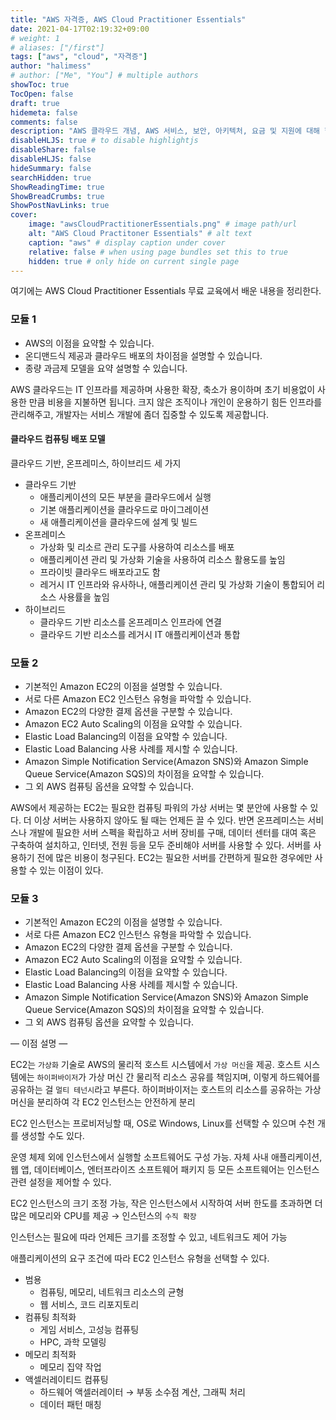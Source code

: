 ```yaml
---
title: "AWS 자격증, AWS Cloud Practitioner Essentials"
date: 2021-04-17T02:19:32+09:00
# weight: 1
# aliases: ["/first"]
tags: ["aws", "cloud", "자격증"]
author: "halimess"
# author: ["Me", "You"] # multiple authors
showToc: true
TocOpen: false
draft: true
hidemeta: false
comments: false
description: "AWS 클라우드 개념, AWS 서비스, 보안, 아키텍처, 요금 및 지원에 대해 학습하여 AWS 클라우드 지식 습득"
disableHLJS: true # to disable highlightjs
disableShare: false
disableHLJS: false
hideSummary: false
searchHidden: true
ShowReadingTime: true
ShowBreadCrumbs: true
ShowPostNavLinks: true
cover:
    image: "awsCloudPractitionerEssentials.png" # image path/url
    alt: "AWS Cloud Practitoner Essentials" # alt text
    caption: "aws" # display caption under cover
    relative: false # when using page bundles set this to true
    hidden: true # only hide on current single page
---
```


여기에는 AWS Cloud Practitioner Essentials 무료 교육에서 배운 내용을 정리한다.

### 모듈 1
* AWS의 이점을 요약할 수 있습니다.
* 온디맨드식 제공과 클라우드 배포의 차이점을 설명할 수 있습니다.
* 종량 과금제 모델을 요약 설명할 수 있습니다.

AWS 클라우드는 IT 인프라를 제공하며 사용한 확장, 축소가 용이하며 초기 비용없이 사용한 만큼 비용을 지불하면 됩니다. 크지 않은 조직이나 개인이 운용하기 힘든 인프라를 관리해주고, 개발자는 서비스 개발에 좀더 집중할 수 있도록 제공합니다.

#### 클라우드 컴퓨팅 배포 모델
클라우드 기반, 온프레미스, 하이브리드 세 가지
* 클라우드 기반
    * 애플리케이션의 모든 부분을 클라우드에서 실행
    * 기본 애플리케이션을 클라우드로 마이그레이션
    * 새 애플리케이션을 클라우드에 설계 및 빌드
* 온프레미스
    * 가상화 및 리소르 관리 도구를 사용하여 리소스를 배포
    * 애플리케이션 관리 및 가상화 기술을 사용하여 리소스 활용도를 높임
    * 프라이빗 클라우드 배포라고도 함
    * 레거시 IT 인프라와 유사하나, 애플리케이션 관리 및 가상화 기술이 통합되어 리소스 사용률을 높임
* 하이브리드
    * 클라우드 기반 리소스를 온프레미스 인프라에 연결
    * 클라우드 기반 리소스를 레거시 IT 애플리케이션과 통합

### 모듈 2
* 기본적인 Amazon EC2의 이점을 설명할 수 있습니다.
* 서로 다른 Amazon EC2 인스턴스 유형을 파악할 수 있습니다.
* Amazon EC2의 다양한 결제 옵션을 구분할 수 있습니다.
* Amazon EC2 Auto Scaling의 이점을 요약할 수 있습니다.
* Elastic Load Balancing의 이점을 요약할 수 있습니다.
* Elastic Load Balancing 사용 사례를 제시할 수 있습니다.
* Amazon Simple Notification Service(Amazon SNS)와 Amazon Simple Queue Service(Amazon SQS)의 차이점을 요약할 수 있습니다.
* 그 외 AWS 컴퓨팅 옵션을 요약할 수 있습니다.

AWS에서 제공하는 EC2는 필요한 컴퓨팅 파워의 가상 서버는 몇 분안에 사용할 수 있다. 더 이상 서버는 사용하지 않아도 될 때는 언제든 끌 수 있다. 반면 온프레미스는 서비스나 개발에 필요한 서버 스펙을 확립하고 서버 장비를 구매, 데이터 센터를 대여 혹은 구축하여 설치하고, 인터넷, 전원 등을 모두 준비해야 서버를 사용할 수 있다. 서버를 사용하기 전에 많은 비용이 청구된다. EC2는 필요한 서버를 간편하게 필요한 경우에만 사용할 수 있는 이점이 있다.

### 모듈 3
- 기본적인 Amazon EC2의 이점을 설명할 수 있습니다.
- 서로 다른 Amazon EC2 인스턴스 유형을 파악할 수 있습니다.
- Amazon EC2의 다양한 결제 옵션을 구분할 수 있습니다.
- Amazon EC2 Auto Scaling의 이점을 요약할 수 있습니다.
- Elastic Load Balancing의 이점을 요약할 수 있습니다.
- Elastic Load Balancing 사용 사례를 제시할 수 있습니다.
- Amazon Simple Notification Service(Amazon SNS)와 Amazon Simple Queue Service(Amazon SQS)의 차이점을 요약할 수 있습니다.
- 그 외 AWS 컴퓨팅 옵션을 요약할 수 있습니다.

— 이점 설명 —

EC2는 `가상화` 기술로 AWS의 물리적 호스트 시스템에서 `가상 머신`을 제공. 호스트 시스템에는 `하이퍼바이저`가 가상 머신 간 물리적 리소스 공유를 책임지며, 이렇게 하드웨어를 공유하는 걸 `멀티 테넌시`라고 부른다. 하이퍼바이저는 호스트의 리소스를 공유하는 가상 머신을 분리하여 각 EC2 인스턴스는 안전하게 분리

EC2 인스턴스는 프로비저닝할 때, OS로 Windows, Linux를 선택할 수 있으며 수천 개를 생성할 수도 있다.

운영 체제 외에 인스턴스에서 실행할 소프트웨어도 구성 가능. 자체 사내 애플리케이션, 웹 앱, 데이터베이스, 엔터프라이즈 소프트웨어 패키지 등 모든 소프트웨어는 인스턴스 관련 설정을 제어할 수 있다.

EC2 인스턴스의 크기 조정 가능, 작은 인스턴스에서 시작하여 서버 한도를 초과하면 더 많은 메모리와 CPU를 제공 → 인스턴스의 `수직 확장`

인스턴스는 필요에 따라 언제든 크기를 조정할 수 있고, 네트워크도 제어 가능

애플리케이션의 요구 조건에 따라 EC2 인스턴스 유형을 선택할 수 있다.

- 범용
    - 컴퓨팅, 메모리, 네트워크 리소스의 균형
    - 웹 서비스, 코드 리포지토리
- 컴퓨팅 최적화
    - 게임 서비스, 고성능 컴퓨팅
    - HPC, 과학 모델링
- 메모리 최적화
    - 메모리 집약 작업
- 액셀러레이티드 컴퓨팅
    - 하드웨어 액셀러레이터 → 부동 소수점 계산, 그래픽 처리
    - 데이터 패턴 매칭
